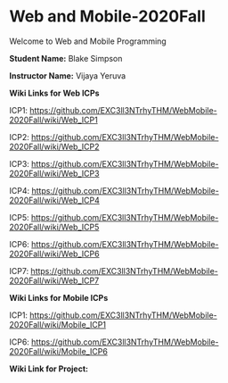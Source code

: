 # Web and Mobile-2020Fall
Welcome to Web and Mobile Programming

**Student Name:** Blake Simpson

**Instructor Name:** Vijaya Yeruva

**Wiki Links for Web ICPs**

ICP1: https://github.com/EXC3ll3NTrhyTHM/WebMobile-2020Fall/wiki/Web_ICP1

ICP2: https://github.com/EXC3ll3NTrhyTHM/WebMobile-2020Fall/wiki/Web_ICP2

ICP3: https://github.com/EXC3ll3NTrhyTHM/WebMobile-2020Fall/wiki/Web_ICP3

ICP4: https://github.com/EXC3ll3NTrhyTHM/WebMobile-2020Fall/wiki/Web_ICP4

ICP5: https://github.com/EXC3ll3NTrhyTHM/WebMobile-2020Fall/wiki/Web_ICP5

ICP6: https://github.com/EXC3ll3NTrhyTHM/WebMobile-2020Fall/wiki/Web_ICP6

ICP7: https://github.com/EXC3ll3NTrhyTHM/WebMobile-2020Fall/wiki/Web_ICP7

**Wiki Links for Mobile ICPs**

ICP1: https://github.com/EXC3ll3NTrhyTHM/WebMobile-2020Fall/wiki/Mobile_ICP1

ICP6: https://github.com/EXC3ll3NTrhyTHM/WebMobile-2020Fall/wiki/Mobile_ICP6


**Wiki Link for Project:** 
